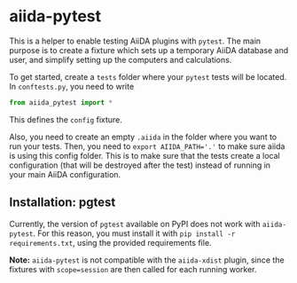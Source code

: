 # aiida-pytest

This is a helper to enable testing AiiDA plugins with ``pytest``. The main purpose is to create a fixture which sets up a temporary AiiDA database and user, and simplify setting up the computers and calculations.

To get started, create a ``tests`` folder where your ``pytest`` tests will be located. In ``conftests.py``, you need to write

```python
from aiida_pytest import *
```

This defines the ``config`` fixture.

Also, you need to create an empty ``.aiida`` in the folder where you want to run your tests. Then, you need to ``export AIIDA_PATH='.'`` to make sure aiida is using this config folder. This is to make sure that the tests create a local configuration (that will be destroyed after the test) instead of running in your main AiiDA configuration.

## Installation: pgtest

Currently, the version of ``pgtest`` available on PyPI does not work with ``aiida-pytest``. For this reason, you must install it with ``pip install -r requirements.txt``, using the provided requirements file.

**Note:** ``aiida-pytest`` is not compatible with the ``aiida-xdist`` plugin, since the fixtures with ``scope=session`` are then called for each running worker.
